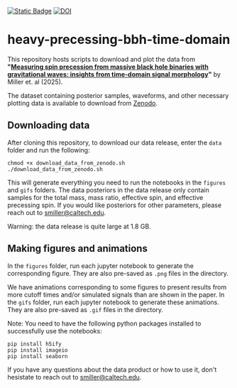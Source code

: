 [![Static Badge](https://img.shields.io/badge/arXiv-2505.14573-%23B31B1B)](https://arxiv.org/abs/2505.14573) [![DOI](https://zenodo.org/badge/DOI/10.5281/zenodo.15474960.svg)](https://doi.org/10.5281/zenodo.15474960)

# heavy-precessing-bbh-time-domain

This repository hosts scripts to download and plot the data from **"[Measuring spin precession from massive black hole binaries with gravitational waves: insights from time-domain signal morphology](https://arxiv.org/abs/2505.14573)"** by Miller et. al (2025).

The dataset containing posterior samples, waveforms, and other necessary plotting data is available to download from [Zenodo](https://zenodo.org/records/15474960). 

## Downloading data

After cloning this repository, to download our data release, enter the `data` folder and run the following:
```
chmod +x download_data_from_zenodo.sh
./download_data_from_zenodo.sh
```
This will generate everything you need to run the notebooks in the `figures` and `gifs` folders. The data posteriors in the data release only contain samples for the total mass, mass ratio, effective spin, and effective precessing spin. If you would like posteriors for other parameters, please reach out to smiller@caltech.edu.

Warning: the data release is quite large at 1.8 GB.

## Making figures and animations

In the `figures` folder, run each jupyter notebook to generate the corresponding figure. They are also pre-saved as `.png` files in the directory. 

We have animations corresponding to some figures to present results from more cutoff times and/or simulated signals than are shown in the paper. In the `gifs` folder, run each jupyter notebook to generate these animations. They are also pre-saved as `.gif` files in the directory. 

Note: You need to have the following python packages installed to successfully use the notebooks:
```
pip install h5ify
pip install imageio
pip install seaborn
```
If you have any questions about the data product or how to use it, don't hesistate to reach out to smiller@caltech.edu.
